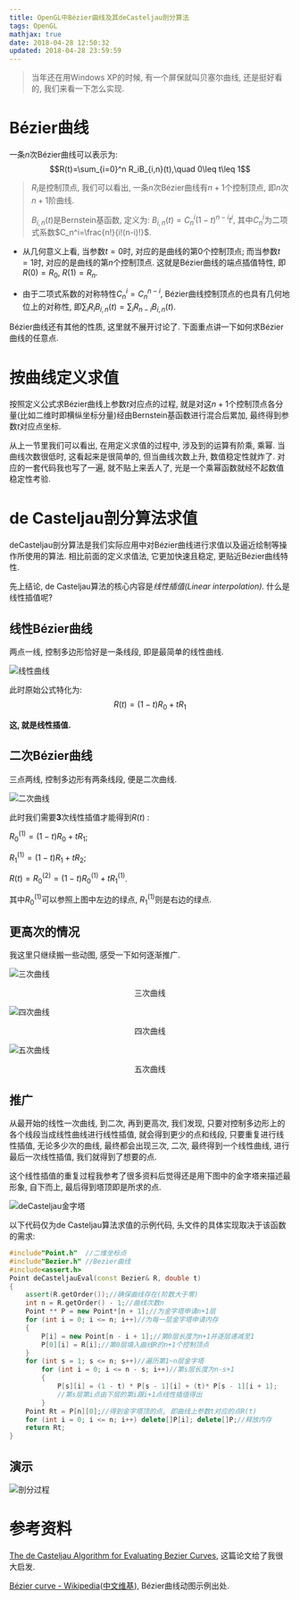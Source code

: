 ```yaml
---
title: OpenGL中Bézier曲线及其deCasteljau剖分算法
tags: OpenGL
mathjax: true
date: 2018-04-28 12:50:32
updated: 2018-04-28 23:59:59
---
```


> 当年还在用Windows XP的时候, 有一个屏保就叫贝塞尔曲线, 还是挺好看的, 我们来看一下怎么实现.

# Bézier曲线

一条$n$次Bézier曲线可以表示为: $$R(t)=\sum_{i=0}^n R_iB_{i,n}(t),\quad 0\leq t\leq 1$$

> $R_i$是控制顶点, 我们可以看出, 一条$n$次Bézier曲线有$n+1$个控制顶点, 即$n$次$n+1$阶曲线.
>
> $B_{i,n}(t)$是Bernstein基函数, 定义为: $B_{i,n}(t)=C_n^i(1-t)^{n-i}t^i$, 其中$C_n^i$为二项式系数$C_n^i=\frac{n!}{i!(n-i)!}$.

- 从几何意义上看, 当参数$t=0$时, 对应的是曲线的第$0$个控制顶点; 而当参数$t=1$时, 对应的是曲线的第$n$个控制顶点. 这就是Bézier曲线的端点插值特性, 即$R(0)=R_0$, $R(1)=R_n$.


- 由于二项式系数的对称特性$C_n^i=C_n^{n-i}$, Bézier曲线控制顶点的也具有几何地位上的对称性, 即$\sum_iR_iB_{i,n}(t)=\sum_iR_{n-i}B_{i,n}(t)$. 

Bézier曲线还有其他的性质, 这里就不展开讨论了. 下面重点讲一下如何求Bézier曲线的任意点.

<!-- more -->

# 按曲线定义求值

按照定义公式求Bézier曲线上参数$t$对应点的过程, 就是对这$n+1$个控制顶点各分量(比如二维时即横纵坐标分量)经由Bernstein基函数进行混合后累加, 最终得到参数$t$对应点坐标.

从上一节里我们可以看出, 在用定义求值的过程中, 涉及到的运算有阶乘, 乘幂. 当曲线次数很低时, 这看起来是很简单的, 但当曲线次数上升, 数值稳定性就炸了. 对应的一套代码我也写了一遍, 就不贴上来丢人了, 光是一个乘幂函数就经不起数值稳定性考验.

# de Casteljau剖分算法求值

deCasteljau剖分算法是我们实际应用中对Bézier曲线进行求值以及逼近绘制等操作所使用的算法. 相比前面的定义求值法, 它更加快速且稳定, 更贴近Bézier曲线特性.

先上结论, de Casteljau算法的核心内容是*线性插值(Linear interpolation).* 什么是线性插值呢?

## 线性Bézier曲线

两点一线, 控制多边形恰好是一条线段, 即是最简单的线性曲线.

![线性曲线](线性曲线.gif "线性曲线")

此时原始公式特化为: $$R(t)=(1-t)R_0+tR_1$$

**这, 就是线性插值.**

## 二次Bézier曲线

三点两线, 控制多边形有两条线段, 便是二次曲线.

![二次曲线](二次曲线.gif "二次曲线")

此时我们需要**3**次线性插值才能得到$R(t)$ :

$R_0^{(1)}=(1-t)R_0+tR_1$;

$R_1^{(1)}=(1-t)R_1+tR_2$;

$R(t)=R_0^{(2)}=(1-t)R_0^{(1)}+tR_1^{(1)}$.

其中$R_0^{(1)}​$可以参照上图中左边的绿点, $R_1^{(1)}​$则是右边的绿点.

## 更高次的情况

我这里只继续搬一些动图, 感受一下如何逐渐推广.

![三次曲线](三次曲线.gif "三次曲线")

<center>三次曲线</center>

![四次曲线](四次曲线.gif "四次曲线")

<center>四次曲线</center>

![五次曲线](五次曲线.gif "五次曲线")

<center>五次曲线</center>

## 推广

从最开始的线性一次曲线, 到二次, 再到更高次, 我们发现, 只要对控制多边形上的各个线段当成线性曲线进行线性插值, 就会得到更少的点和线段, 只要重复进行线性插值, 无论多少次的曲线, 最终都会出现三次, 二次, 最终得到一个线性曲线, 进行最后一次线性插值, 我们就得到了想要的点.

这个线性插值的重复过程我参考了很多资料后觉得还是用下图中的金字塔来描述最形象, 自下而上, 最后得到塔顶即是所求的点.

![deCasteljau金字塔](deCasteljau金字塔.png "deCasteljau金字塔")

以下代码仅为de Casteljau算法求值的示例代码, 头文件的具体实现取决于该函数的需求: 

```cpp
#include"Point.h"  //二维坐标点
#include"Bezier.h" //Bezier曲线
#include<assert.h>
Point deCasteljauEval(const Bezier& R, double t)
{
	assert(R.getOrder());//确保曲线存在(阶数大于零)
	int n = R.getOrder() - 1;//曲线次数n
	Point ** P = new Point*[n + 1];//为金字塔申请n+1层
	for (int i = 0; i <= n; i++)//为每一层金字塔申请内存
	{
		P[i] = new Point[n - i + 1];//第0层长度为n+1并逐层递减至1
		P[0][i] = R[i];//第0层填入曲线R的n+1个控制顶点
	}
	for (int s = 1; s <= n; s++)//遍历第1~n层金字塔
		for (int i = 0; i <= n - s; i++)//第s层长度为n-s+1
		{
			P[s][i] = (1 - t) * P[s - 1][i] + (t)* P[s - 1][i + 1];
			//第s层第i点由下层的第i跟i+1点线性插值得出
		}
	Point Rt = P[n][0];//得到金字塔顶的点, 即曲线上参数t对应的点R(t)
	for (int i = 0; i <= n; i++) delete[]P[i]; delete[]P;//释放内存
	return Rt;
}
```

## 演示

![剖分过程](deCasteljau剖分过程.gif "剖分过程")

# 参考资料

[The de Casteljau Algorithm for Evaluating Bezier Curves](https://liolok.github.io/2018/04/28/Bezier-and-deCasteljau/decasteljau_john.pdf), 这篇论文给了我很大启发.

[Bézier curve - Wikipedia](https://en.wikipedia.org/wiki/B%C3%A9zier_curve)([中文维基](https://zh.wikipedia.org/wiki/%E8%B2%9D%E8%8C%B2%E6%9B%B2%E7%B7%9A)), Bézier曲线动图示例出处.

